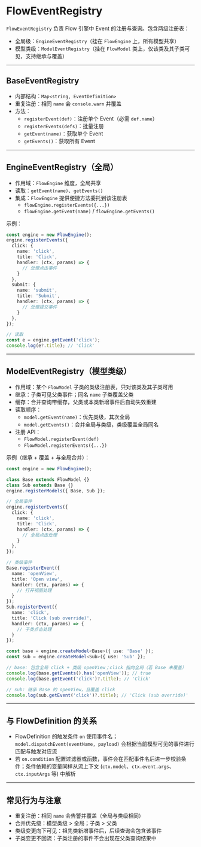 # FlowEventRegistry

`FlowEventRegistry` 负责 Flow 引擎中 Event 的注册与查询。包含两级注册表：
- 全局级：`EngineEventRegistry`（挂在 `FlowEngine` 上，所有模型共享）
- 模型类级：`ModelEventRegistry`（挂在 `FlowModel` 类上，仅该类及其子类可见，支持继承与覆盖）

---

## BaseEventRegistry

- 内部结构：`Map<string, EventDefinition>`
- 重复注册：相同 `name` 会 `console.warn` 并覆盖
- 方法：
  - `registerEvent(def)`：注册单个 Event（必需 `def.name`）
  - `registerEvents(defs)`：批量注册
  - `getEvent(name)`：获取单个 Event
  - `getEvents()`：获取所有 Event

---

## EngineEventRegistry（全局）

- 作用域：`FlowEngine` 维度，全局共享
- 读取：`getEvent(name)`、`getEvents()`
- 集成：`FlowEngine` 提供便捷方法委托到该注册表
  - `flowEngine.registerEvents({...})`
  - `flowEngine.getEvent(name)` / `flowEngine.getEvents()`

示例：
```ts
const engine = new FlowEngine();
engine.registerEvents({
  click: { 
    name: 'click', 
    title: 'Click',
    handler: (ctx, params) => {
      // 处理点击事件
    }
  },
  submit: { 
    name: 'submit', 
    title: 'Submit',
    handler: (ctx, params) => {
      // 处理提交事件
    }
  },
});

// 读取
const e = engine.getEvent('click');
console.log(e?.title); // 'Click'
```

---

## ModelEventRegistry（模型类级）

- 作用域：某个 `FlowModel` 子类的类级注册表，只对该类及其子类可用
- 继承：子类可见父类事件；同名 `name` 子类覆盖父类
- 缓存：合并查询带缓存，父类或本类新增事件后自动失效重建
- 读取顺序：
  - `model.getEvent(name)`：优先类级，其次全局
  - `model.getEvents()`：合并全局与类级，类级覆盖全局同名
- 注册 API：
  - `FlowModel.registerEvent(def)`
  - `FlowModel.registerEvents({...})`

示例（继承 + 覆盖 + 与全局合并）：
```ts
const engine = new FlowEngine();

class Base extends FlowModel {}
class Sub extends Base {}
engine.registerModels({ Base, Sub });

// 全局事件
engine.registerEvents({
  click: { 
    name: 'click', 
    title: 'Click',
    handler: (ctx, params) => {
      // 全局点击处理
    }
  },
});

// 类级事件
Base.registerEvent({ 
  name: 'openView', 
  title: 'Open view',
  handler: (ctx, params) => {
    // 打开视图处理
  }
});
Sub.registerEvent({ 
  name: 'click', 
  title: 'Click (sub override)',
  handler: (ctx, params) => {
    // 子类点击处理
  }
});

const base = engine.createModel<Base>({ use: 'Base' });
const sub = engine.createModel<Sub>({ use: 'Sub' });

// base: 包含全局 click + 类级 openView；click 指向全局（若 Base 未覆盖）
console.log(base.getEvents().has('openView')); // true
console.log(base.getEvent('click')?.title); // 'Click'

// sub: 继承 Base 的 openView，且覆盖 click
console.log(sub.getEvent('click')?.title); // 'Click (sub override)'
```

---

## 与 FlowDefinition 的关系

- FlowDefinition 的触发条件 `on` 使用事件名；`model.dispatchEvent(eventName, payload)` 会根据当前模型可见的事件进行匹配与触发对应流
- 若 `on.condition` 配置过滤器或函数，事件会在匹配事件名后进一步校验条件；条件依赖的变量同样从流上下文 (`ctx.model`、`ctx.event.args`、`ctx.inputArgs` 等) 中解析

---

## 常见行为与注意

- 重复注册：相同 `name` 会告警并覆盖（全局与类级相同）
- 合并优先级：模型类级 > 全局；子类 > 父类
- 类级变更向下可见：祖先类新增事件后，后续查询会包含该事件
- 子类变更不回流：子类注册的事件不会出现在父类查询结果中
